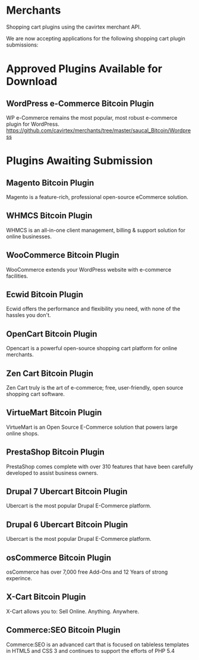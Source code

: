 Merchants
=========

Shopping cart plugins using the cavirtex merchant API.

We are now accepting applications for the following shopping cart plugin submissions:


Approved Plugins Available for Download
=======================================

WordPress e-Commerce Bitcoin Plugin
-----------------------------------
WP e-Commerce remains the most popular, most robust e-commerce plugin for WordPress.
https://github.com/cavirtex/merchants/tree/master/saucal_Bitcoin/Wordpress


Plugins Awaiting Submission
===========================

Magento Bitcoin Plugin
----------------------
Magento is a feature-rich, professional open-source eCommerce solution.


WHMCS Bitcoin Plugin
--------------------
WHMCS is an all-in-one client management, billing & support solution for online businesses.


WooCommerce Bitcoin Plugin
--------------------------
WooCommerce extends your WordPress website with e-commerce facilities.


Ecwid Bitcoin Plugin
--------------------
Ecwid offers the performance and flexibility you need, with none of the hassles you don't.


OpenCart Bitcoin Plugin
-----------------------
Opencart is a powerful open-source shopping cart platform for online merchants.


Zen Cart Bitcoin Plugin
-----------------------
Zen Cart truly is the art of e-commerce; free, user-friendly, open source shopping cart software.


VirtueMart Bitcoin Plugin
-------------------------
VirtueMart is an Open Source E-Commerce solution that powers large online shops.


PrestaShop Bitcoin Plugin
-------------------------
PrestaShop comes complete with over 310 features that have been carefully developed to assist business owners.


Drupal 7 Ubercart Bitcoin Plugin
--------------------------------
Ubercart is the most popular Drupal E-Commerce platform.


Drupal 6 Ubercart Bitcoin Plugin
--------------------------------
Ubercart is the most popular Drupal E-Commerce platform.


osCommerce Bitcoin Plugin
-------------------------
osCommerce has over 7,000 free Add-Ons and 12 Years of strong experince.


X-Cart Bitcoin Plugin
---------------------
X-Cart allows you to: Sell Online. Anything. Anywhere.


Commerce:SEO Bitcoin Plugin
---------------------------
Commerce:SEO is an advanced cart that is focused on tableless templates in HTML5 and CSS 3 and continues to support the efforts of PHP 5.4

